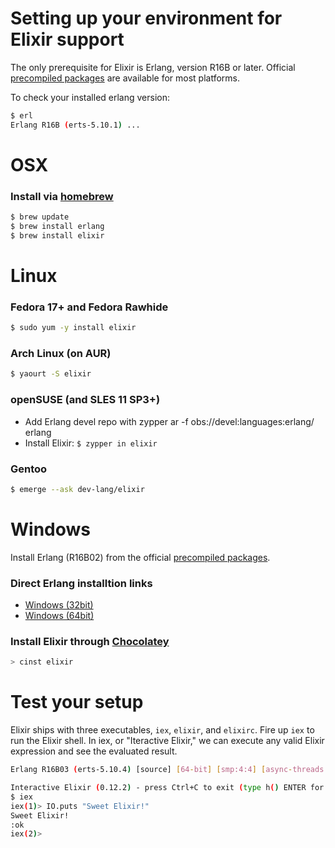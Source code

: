 # Setting up your environment for Elixir support

The only prerequisite for Elixir is Erlang, version R16B or later. Official [precompiled packages](https://www.erlang-solutions.com/downloads/download-erlang-otp)
are available for most platforms.

To check your installed erlang version:

```bash
$ erl
Erlang R16B (erts-5.10.1) ...
```


# OSX

### Install via [homebrew](http://brew.sh/)

```bash
$ brew update
$ brew install erlang
$ brew install elixir
```


# Linux

### Fedora 17+ and Fedora Rawhide

```bash
$ sudo yum -y install elixir
```

### Arch Linux (on AUR)

```bash
$ yaourt -S elixir
```

### openSUSE (and SLES 11 SP3+)

  - Add Erlang devel repo with zypper ar -f obs://devel:languages:erlang/ erlang
  - Install Elixir: `$ zypper in elixir`

### Gentoo

```bash
$ emerge --ask dev-lang/elixir
```

# Windows

Install Erlang (R16B02) from the official [precompiled packages](https://www.erlang-solutions.com/downloads/download-erlang-otp).

### Direct Erlang installtion links
  - [Windows (32bit)](http://packages.erlang-solutions.com/erlang/esl-erlang/FLAVOUR_1_general/esl-erlang_16.b.2-1~windows_i386.exe)
  - [Windows (64bit)](http://packages.erlang-solutions.com/erlang/esl-erlang/FLAVOUR_1_general/esl-erlang_16.b.2-1~windows_amd64.exe)

### Install Elixir through [Chocolatey](http://chocolatey.org/)

```bash
> cinst elixir
```

# Test your setup

Elixir ships with three executables, `iex`, `elixir`, and `elixirc`.
Fire up `iex` to run the Elixir shell. In iex, or "Iteractive Elixir," we can
execute any valid Elixir expression and see the evaluated result.

```bash
Erlang R16B03 (erts-5.10.4) [source] [64-bit] [smp:4:4] [async-threads:10] [hipe] [kernel-poll:false] [dtrace]

Interactive Elixir (0.12.2) - press Ctrl+C to exit (type h() ENTER for help)
$ iex
iex(1)> IO.puts "Sweet Elixir!"
Sweet Elixir!
:ok
iex(2)>
```

